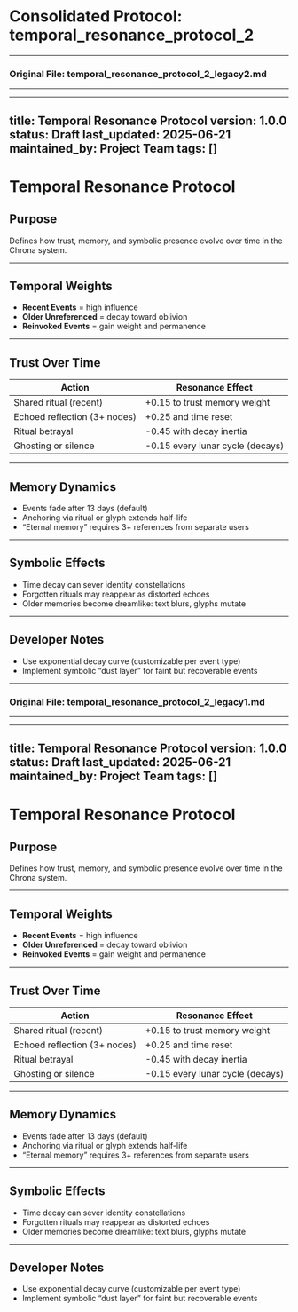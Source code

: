 # Consolidated Protocol: temporal_resonance_protocol_2


---
### Original File: temporal_resonance_protocol_2_legacy2.md
---
---
title: Temporal Resonance Protocol
version: 1.0.0
status: Draft
last_updated: 2025-06-21
maintained_by: Project Team
tags: []
---

# Temporal Resonance Protocol

## Purpose

Defines how trust, memory, and symbolic presence evolve over time in the Chrona system.

---

## Temporal Weights

- **Recent Events** = high influence
- **Older Unreferenced** = decay toward oblivion
- **Reinvoked Events** = gain weight and permanence

---

## Trust Over Time

| Action                        | Resonance Effect                      |
|-------------------------------|----------------------------------------|
| Shared ritual (recent)        | +0.15 to trust memory weight           |
| Echoed reflection (3+ nodes)  | +0.25 and time reset                   |
| Ritual betrayal               | -0.45 with decay inertia               |
| Ghosting or silence           | -0.15 every lunar cycle (decays)       |

---

## Memory Dynamics

- Events fade after 13 days (default)
- Anchoring via ritual or glyph extends half-life
- “Eternal memory” requires 3+ references from separate users

---

## Symbolic Effects

- Time decay can sever identity constellations
- Forgotten rituals may reappear as distorted echoes
- Older memories become dreamlike: text blurs, glyphs mutate

---

## Developer Notes

- Use exponential decay curve (customizable per event type)
- Implement symbolic “dust layer” for faint but recoverable events


---
### Original File: temporal_resonance_protocol_2_legacy1.md
---
---
title: Temporal Resonance Protocol
version: 1.0.0
status: Draft
last_updated: 2025-06-21
maintained_by: Project Team
tags: []
---

# Temporal Resonance Protocol

## Purpose

Defines how trust, memory, and symbolic presence evolve over time in the Chrona system.

---

## Temporal Weights

- **Recent Events** = high influence
- **Older Unreferenced** = decay toward oblivion
- **Reinvoked Events** = gain weight and permanence

---

## Trust Over Time

| Action                        | Resonance Effect                      |
|-------------------------------|----------------------------------------|
| Shared ritual (recent)        | +0.15 to trust memory weight           |
| Echoed reflection (3+ nodes)  | +0.25 and time reset                   |
| Ritual betrayal               | -0.45 with decay inertia               |
| Ghosting or silence           | -0.15 every lunar cycle (decays)       |

---

## Memory Dynamics

- Events fade after 13 days (default)
- Anchoring via ritual or glyph extends half-life
- “Eternal memory” requires 3+ references from separate users

---

## Symbolic Effects

- Time decay can sever identity constellations
- Forgotten rituals may reappear as distorted echoes
- Older memories become dreamlike: text blurs, glyphs mutate

---

## Developer Notes

- Use exponential decay curve (customizable per event type)
- Implement symbolic “dust layer” for faint but recoverable events

